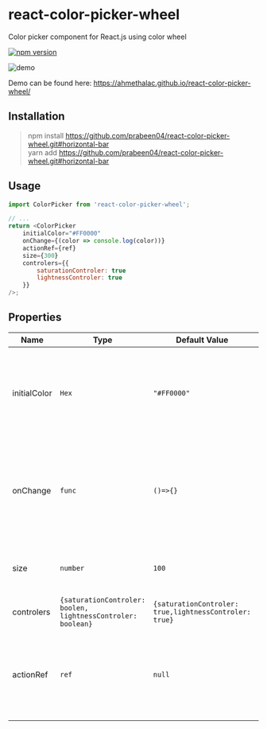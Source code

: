 # react-color-picker-wheel

Color picker component for React.js using color wheel

[![npm version](https://badge.fury.io/js/react-color-picker-wheel.svg)](https://badge.fury.io/js/react-color-picker-wheel)

![demo](./media/example.gif)

Demo can be found here: https://ahmethalac.github.io/react-color-picker-wheel/

## Installation

> npm install https://github.com/prabeen04/react-color-picker-wheel.git#horizontal-bar  
> yarn add https://github.com/prabeen04/react-color-picker-wheel.git#horizontal-bar

## Usage

```javascript
import ColorPicker from 'react-color-picker-wheel';

// ...
return <ColorPicker
    initialColor="#FF0000"
    onChange={(color => console.log(color))}
    actionRef={ref}
    size={300}
    controlers={{
        saturationControler: true
        lightnessControler: true
    }}
/>;
```

## Properties

| Name | Type | Default Value | Description
| ---- | ---- | ------------- | -----------
| initialColor | ```Hex``` | ```"#FF0000"``` | Color to render onto color wheel. It can be hex(#ffffff) or rgb object ({r:0, g:0, b:0})
| onChange | ```func``` | ```()=>{}``` | Function which will be called when color change occurs. Function parameter is a color object
| size | ```number``` | ```100``` | Size of the container in pixels (Container is a square)
| controlers | ```{saturationControler: boolen, lightnessControler: boolean}``` | ```{saturationControler: true,lightnessControler: true}``` | To hide/unhide controllers
| actionRef | ```ref``` | ```null``` | It expose one method `updateColor` that will update wheel color from external component